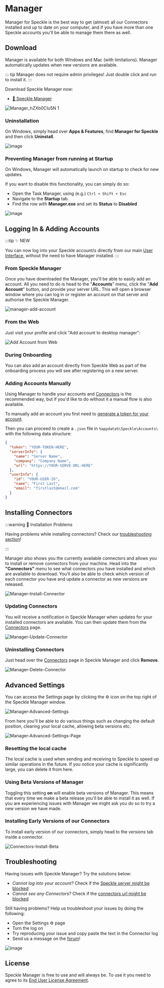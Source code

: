 # Manager

Manager for Speckle is the best way to get (almost) all our Connectors installed and up to date on your computer, and if you have more than one Speckle accounts you'll be able to manage them there as well.

## Download

Manager is available for both Windows and Mac (with limitations).
Manager automatically updates when new versions are available.

::: tip
Manager does not require admin privileges! Just double click and run to install it.
:::

Download Speckle Manager now:

- [🔽 Speckle Manager](https://speckle.systems/download/)

![Manager_hZXb0CIu5N 1](https://user-images.githubusercontent.com/51519350/186161062-70f7a7de-c215-4410-9aa7-5f7158b357f0.png)

### Uninstallation

On Windows, simply head over **Apps & Features**, find **Manager for Speckle** and then click **Uninstall**.

![image](https://user-images.githubusercontent.com/2679513/182909714-1a7f4815-949c-4557-870e-05ede9550f0c.png)

### Preventing Manager from running at Startup

On Windows, Manager will automatically launch on startup to check for new updates.

If you want to disable this functionality, you can simply do so:

- Open the Task Manager, using (e.g.) `Ctrl + Shift + Esc`
- Navigate to the **Startup** tab.
- Find the row with **Manager.exe** and set its **Status** to **Disabled**

![image](https://user-images.githubusercontent.com/2679513/182909877-e6e86778-7cb6-4c79-9a2e-687f49c9694f.png)

## Logging In & Adding Accounts

:::tip ✨ NEW

You can now log into your Speckle account/s directly from our main [User Interface](/user/ui2), without the need to have Manager installed.
:::

### From Speckle Manager

Once you have downloaded the Manager, you'll be able to easily add an account. All you need to do is head to the "**Accounts**" menu, click the "**Add Account**" button, and provide your server URL. This will open a browser window where you can log in or register an account on that server and authorise the Speckle Manager.

![manager-add-account](https://user-images.githubusercontent.com/51519350/186378731-2e996b5f-6ef1-4560-b2dd-7e1c3ec5d3ea.png)

### From the Web

Just visit your profile and click "Add account to desktop manager":

![Add Account from Web](https://user-images.githubusercontent.com/51519350/186384404-709a9af4-179e-4a98-8411-abb4223d4563.png)

### During Onboarding

You can also add an account directly from Speckle Web as part of the onboarding process you will see after registering on a new server.

### Adding Accounts Manually

Using Manager to handle your accounts and [Connectors](/#connectors) is the recommended way, but if you'd like to do without it a manual flow is also available.

To manually add an account you first need to [generate a token for your account](/dev/tokens).

Then you can proceed to create a `.json` file in `%appdata%\Speckle\Accounts\` with the following data structure:

```json
{
  "token": "YOUR-TOKEN-HERE",
  "serverInfo": {
    "name": "Server Name",
    "company": "Company Name",
    "url": "https://YOUR-SERVE-URL-HERE"
  },
  "userInfo": {
    "id": "YOUR-USER-ID",
    "name": "First Last",
    "email": "firstlast@email.com"
  }
}
```

## Installing Connectors

:::warning 🤔 Installation Problems

Having problems while installing connectors? Check our [troubleshooting section](/user/manager.html#troubleshooting)!

:::

Manager also shows you the currently available connectors and allows you to install or remove connectors from your machine. Head into the **"Connectors"** menu to see what connectors you have installed and which are available to download. You'll also be able to check which version of each connector you have and update a connector as new versions are released.

![Manager-Install-Connector](https://user-images.githubusercontent.com/51519350/186389527-af5220c8-0cd8-4ab5-9c8d-31c16340b2ab.gif)

### Updating Connectors

You will receive a notification in Speckle Manager when updates for your installed connectors are available. You can then update them from the [Connectors](/#connectors) page.

![Manager-Update-Connector](https://user-images.githubusercontent.com/51519350/186390609-8f2967f4-1b85-4d9b-8e4a-a7d53437dacd.gif)

### Uninstalling Connectors

Just head over the [Connectors](/#connectors) page in Speckle Manager and click **Remove**.

![Manager-Delete-Connector](https://user-images.githubusercontent.com/51519350/186391081-dd70cb38-ec87-43ed-983e-608710c93829.gif)

## Advanced Settings

You can access the Settings page by clicking the ⚙ icon on the top right of the Speckle Manager window.

![Manager-Advanced-Settings](https://user-images.githubusercontent.com/51519350/186392111-fda4cbc4-1ed9-4153-a1e2-82e0198d9c40.png)

From here you'll be able to do various things such as changing the default position, clearing your local cache, allowing beta versions etc.

![Manager-Advanced-Settings-Page](https://user-images.githubusercontent.com/51519350/186392354-f04e2b63-0b8a-44af-9b0d-2ec7add92245.png)

### Resetting the local cache

The local cache is used when sending and receiving to Speckle to speed up similar operations in the future. If you notice your cache is significantly large, you can delete it from here.

### Using Beta Versions of Manager

Toggling this setting **on** will enable beta versions of Manager. This means that every time we make a beta release you'll be able to install it as well.
If you are experiencing issues with Manager we might ask you do so to try a new version we have made.

### Installing Early Versions of our Connectors

To install early version of our connectors, simply head to the _versions_ tab inside a connector.

![Connectors-Install-Beta](https://user-images.githubusercontent.com/51519350/186392925-1263b0d4-48e7-4724-be89-c5d0a01e3506.gif)

## Troubleshooting

Having issues with Speckle Manager? Try the solutions below:

- _Cannot log into your account?_ Check if the [Speckle server might be blocked](https://speckle.guide/user/FAQs.html#the-speckle-server-is-unreachable)
- _Cannot see any Connectors?_ Check if the [connectors url might be blocked](https://speckle.guide/user/FAQs.html#the-speckle-server-is-unreachable)

Still having problems? Help us troubleshoot your issues by doing the following:

- Open the Settings ⚙ page
- Turn the log on
- Try reproducing your issue and copy paste the text in the Connector log
- Send us a message on the [forum](https://speckle.community)!

![image](https://user-images.githubusercontent.com/2679513/182915726-ef32b867-0d44-4cf8-8d4e-2e110b836c84.png)

## License

Speckle Manager is free to use and will always be.
To use it you need to agree to its [End User License Agreement](https://speckle.systems/eula/).
